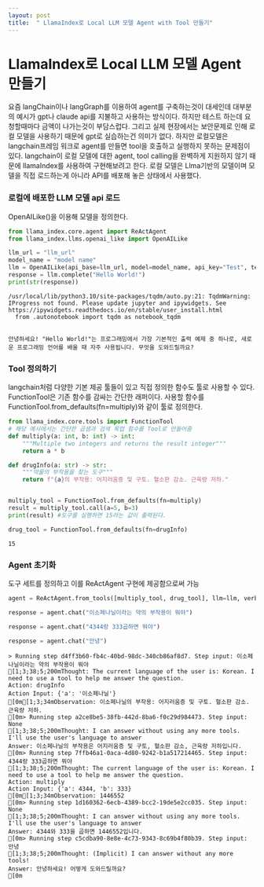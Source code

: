 ```yaml
---
layout: post
title:  " LlamaIndex로 Local LLM 모델 Agent with Tool 만들기"
---
```

# LlamaIndex로 Local LLM 모델 Agent 만들기

요즘 langChain이나 langGraph를 이용하여 agent를 구축하는것이 대세인데 대부분의 예시가 gpt나 claude api를 지불하고 사용하는 방식이다. 하지만 테스트 하는데 요청할때마다 금액이 나가는것이 부담스럽다. 그리고 실제 현장에서는 보안문제로 인해 로컬 모델을 사용하기 때문에 gpt로 실습하는건 의미가 없다. 
하지만 로컬모델은 langchain프레임 워크로 agent를 만들면 tool을 호출하고 실행하지 못하는 문제점이 있다. langchain이 로컬 모델에 대한 agent, tool calling을 완벽하게 지원하지 않기 때문에 llamaIndex를 사용하여 구현해보려고 한다. 로컬 모델은 Llma기반의 모델이며 모델을 직접 로드하는게 아니라 API를 배포해 놓은 상태에서 사용했다.

### 로컬에 배포한 LLM 모델 api 로드
OpenAILike()을 이용해 모델을 정의한다.


```python
from llama_index.core.agent import ReActAgent
from llama_index.llms.openai_like import OpenAILike

llm_url = "llm_url"
model_name = "model name"
llm = OpenAILike(api_base=llm_url, model=model_name, api_key="Test", temperature=0, max_tokens=512)
response = llm.complete("Hello World!")
print(str(response))
```

    /usr/local/lib/python3.10/site-packages/tqdm/auto.py:21: TqdmWarning: IProgress not found. Please update jupyter and ipywidgets. See https://ipywidgets.readthedocs.io/en/stable/user_install.html
      from .autonotebook import tqdm as notebook_tqdm


    안녕하세요! "Hello World!"는 프로그래밍에서 가장 기본적인 출력 예제 중 하나로, 새로운 프로그래밍 언어를 배울 때 자주 사용됩니다. 무엇을 도와드릴까요?


### Tool 정의하기
langchain처럼 다양한 기본 제공 툴들이 있고 직접 정의한 함수도 툴로 사용할 수 있다.
FunctionTool은 기존 함수를 감싸는 간단한 래퍼이다. 
사용할 함수를 FunctionTool.from_defaults(fn=multiply)와 같이 툴로 정의한다.



```python
from llama_index.core.tools import FunctionTool
# 해당 예시에서는 간단한 곱셈과 검색 목업 함수를 Tool로 만들어줌
def multiply(a: int, b: int) -> int:
    """Multiple two integers and returns the result integer"""
    return a * b

def drugInfo(a: str) -> str:
    """약물의 부작용을 찾는 도구"""
    return f"{a}의 부작용: 어지러움증 및 구토. 혈소판 감소. 근육량 저하."


multiply_tool = FunctionTool.from_defaults(fn=multiply)
result = multiply_tool.call(a=5, b=3)
print(result) #도구를 실행하면 15라는 값이 출력된다.

drug_tool = FunctionTool.from_defaults(fn=drugInfo)

```

    15


### Agent 초기화
도구 세트를 정의하고 이를 ReActAgent 구현에 제공함으로써 가능


```python
agent = ReActAgent.from_tools([multiply_tool, drug_tool], llm=llm, verbose=True)

response = agent.chat("이소페나닐이라는 약의 부작용이 뭐야") 

response = agent.chat("4344랑 333곱하면 뭐야") 

response = agent.chat("안녕") 

```

    > Running step d4ff3b60-fb4c-40bd-98dc-340cb86af8d7. Step input: 이소페나닐이라는 약의 부작용이 뭐야
    [1;3;38;5;200mThought: The current language of the user is: Korean. I need to use a tool to help me answer the question.
    Action: drugInfo
    Action Input: {'a': '이소페나닐'}
    [0m[1;3;34mObservation: 이소페나닐의 부작용: 어지러움증 및 구토. 혈소판 감소. 근육량 저하.
    [0m> Running step a2ce8be5-38fb-442d-8ba6-f0c29d984473. Step input: None
    [1;3;38;5;200mThought: I can answer without using any more tools. I'll use the user's language to answer
    Answer: 이소페나닐의 부작용은 어지러움증 및 구토, 혈소판 감소, 근육량 저하입니다.
    [0m> Running step 7ffb46a1-0aca-4d80-9242-b1a517214465. Step input: 4344랑 333곱하면 뭐야
    [1;3;38;5;200mThought: The current language of the user is: Korean. I need to use a tool to help me answer the question.
    Action: multiply
    Action Input: {'a': 4344, 'b': 333}
    [0m[1;3;34mObservation: 1446552
    [0m> Running step 1d160362-6ecb-4389-bcc2-19de5e2cc035. Step input: None
    [1;3;38;5;200mThought: I can answer without using any more tools. I'll use the user's language to answer
    Answer: 4344와 333을 곱하면 1446552입니다.
    [0m> Running step c5cdba90-8e8e-4c73-9343-8c69b4f80b39. Step input: 안녕
    [1;3;38;5;200mThought: (Implicit) I can answer without any more tools!
    Answer: 안녕하세요! 어떻게 도와드릴까요?
    [0m


```python

```
